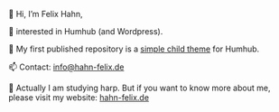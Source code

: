 👋 Hi, I’m Felix Hahn,

👀 interested in Humhub (and Wordpress).

🌱 My first published repository is a [simple child theme](github.com/felixhahnweilheim/humhub-themes-orange) for Humhub.

📫 Contact: info@hahn-felix.de

🎵 Actually I am studying harp. But if you want to know more about me, please visit my website: [hahn-felix.de](https://hahn-felix.de)
